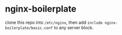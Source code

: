 nginx-boilerplate
=================

clone this repo into `/etc/nginx`, then add `include nginx-boilerplate/basic.conf` to any server block.
